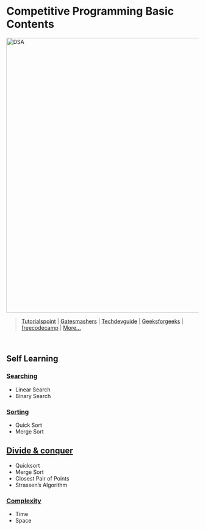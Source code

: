 # Competitive Programming Basic Contents

<img src="https://media.geeksforgeeks.org/wp-content/cdn-uploads/20221017172544/Introduction-to-Data-Structures-and-Algorithms-DSA.png" alt="DSA" width="720" > <br>

> [Tutorialspoint](https://www.tutorialspoint.com/data_structures_algorithms/) | [Gatesmashers](https://youtube.com/playlist?list=PLxCzCOWd7aiHcmS4i14bI0VrMbZTUvlTa) | [Techdevguide](https://techdevguide.withgoogle.com/paths/data-structures-and-algorithms/) | [Geeksforgeeks](https://www.geeksforgeeks.org/top-algorithms-and-data-structures-for-competitive-programming/) | [freecodecamp](https://youtu.be/8hly31xKli0) | [More...](https://www.google.com/search?q=algorithms+and+data+structures)

<br>

## Self Learning

### [Searching](https://github.com/solimanhossain/CompetitiveProgramming/search)

- Linear Search
- Binary Search

### [Sorting](https://github.com/solimanhossain/CompetitiveProgramming/tree/main/Contents)

- Quick Sort
- Merge Sort

## [Divide & conquer](https://www.geeksforgeeks.org/introduction-to-divide-and-conquer-algorithm-data-structure-and-algorithm-tutorials/)

- Quicksort
- Merge Sort
- Closest Pair of Points
- Strassen’s Algorithm

### [Complexity](https://www.geeksforgeeks.org/time-and-space-complexity-analysis-of-stack-operations/)

- Time
- Space
